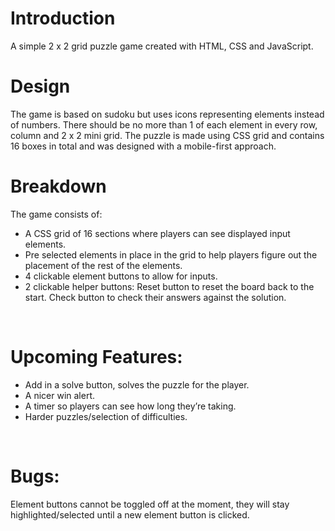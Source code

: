 <h1> Introduction </h1>
A simple 2 x 2 grid puzzle game created with HTML, CSS and JavaScript. 
<br>

<h1>Design</h1>

The game is based on sudoku but uses icons representing elements instead of numbers. There should be no more than 1 of each element in every row, column and 2 x 2 mini grid. The puzzle is made using CSS grid and contains 16 boxes in total and was designed with a mobile-first approach.
<br>

<h1>Breakdown</h1>

The game consists of:

<ul> 

<li> A CSS grid of 16 sections where players can see displayed input elements. </li>

<li> Pre selected elements in place in the grid to help players figure out the placement of the rest of the elements.</li>

<li> 4 clickable element buttons to allow for inputs.</li>

<li> 2 clickable helper buttons:
        Reset button to reset the board back to the start.
        Check button to check their answers against the solution.</li>
</ul>
<br>

<h1>Upcoming Features:</h1>

<ul>
<li>Add in a solve button, solves the puzzle for the player.</li>

<li> A nicer win alert. </li>

<li> A timer so players can see how long they’re taking. </li>

<li> Harder puzzles/selection of difficulties. </li>
</ul>
<br>

<h1>Bugs:</h1>

Element buttons cannot be toggled off at the moment, they will stay highlighted/selected until a new element button is clicked.



